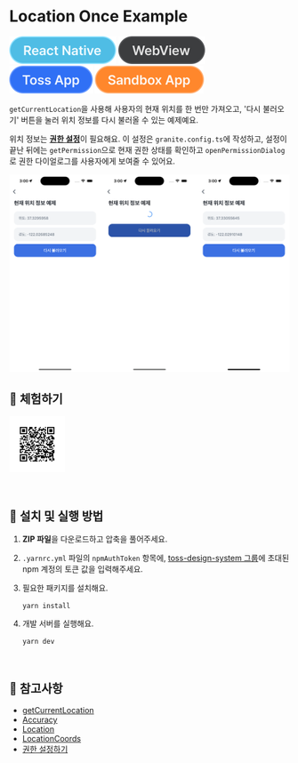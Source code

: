 # Location Once Example

![React Native](../assets/tags/tag-react-native.svg)
![WebView](../assets/tags/tag-webview.svg)
![Toss App](../assets/tags/tag-toss-app.svg)
![Sandbox App](../assets/tags/tag-sandbox-app.svg)

`getCurrentLocation`을 사용해 사용자의 현재 위치를 한 번만 가져오고, '다시 불러오기' 버튼을 눌러 위치 정보를 다시 불러올 수 있는 예제예요.

위치 정보는 [**권한 설정**](https://developers-apps-in-toss.toss.im/bedrock/reference/framework/%EA%B6%8C%ED%95%9C/permission.html)이 필요해요. 이 설정은 `granite.config.ts`에 작성하고, 설정이 끝난 뒤에는 `getPermission`으로 현재 권한 상태를 확인하고 `openPermissionDialog`로 권한 다이얼로그를 사용자에게 보여줄 수 있어요.

<img src="../assets/examples/with-location-once-example-image.png" alt="example image" width="1010px" />

<br />

## 📲 체험하기

<img src="../assets/qr-codes/with-location-once-qr-code.svg" ait="qr code" width="100px" />&nbsp;

<br />

## 🚀 설치 및 실행 방법

1. **ZIP 파일**을 다운로드하고 압축을 풀어주세요.

2. `.yarnrc.yml` 파일의 `npmAuthToken` 항목에, [toss-design-system 그룹](https://tossmini-docs.toss.im/tds-react-native/setup-npm/)에 초대된 npm 계정의 토큰 값을 입력해주세요.

3. 필요한 패키지를 설치해요.

   ```
   yarn install
   ```

4. 개발 서버를 실행해요.

   ```
   yarn dev
   ```

<br />

## 📌 참고사항

- [getCurrentLocation](https://developers-apps-in-toss.toss.im/bedrock/reference/framework/%EC%9C%84%EC%B9%98%20%EC%A0%95%EB%B3%B4/getCurrentLocation.html)
- [Accuracy](https://developers-apps-in-toss.toss.im/bedrock/reference/framework/%EC%9C%84%EC%B9%98%20%EC%A0%95%EB%B3%B4/Accuracy.html)
- [Location](https://developers-apps-in-toss.toss.im/bedrock/reference/framework/%EC%9C%84%EC%B9%98%20%EC%A0%95%EB%B3%B4/Location.html)
- [LocationCoords](https://developers-apps-in-toss.toss.im/bedrock/reference/framework/%EC%9C%84%EC%B9%98%20%EC%A0%95%EB%B3%B4/LocationCoords.html)
- [권한 설정하기](https://developers-apps-in-toss.toss.im/bedrock/reference/framework/%EA%B6%8C%ED%95%9C/permission.html)

